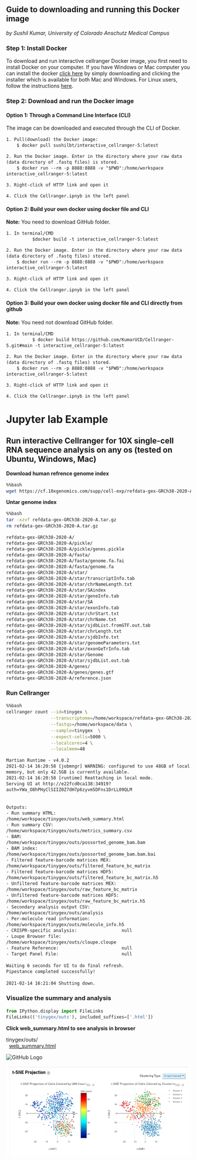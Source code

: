 
## Guide to downloading and running this Docker image
_by Sushil Kumar, University of Colorado Anschutz Medical Campus_

### Step 1: Install Docker

To download and run interactive cellranger Docker image, you first need to install Docker on your computer. If you have Windows or Mac computer you can install the docker [click here](https://www.docker.com/products/docker-desktop) by simply downloading and clicking the installer which is available for both Mac and Windows. For Linux users, follow the instructions [here](https://docs.docker.com/linux/step_one/). 

### Step 2: Download and run the Docker image

#### Option 1: Through a Command Line Interface (CLI)

The image can be downloaded and executed through the CLI of Docker.
```
1. Pull(download) the Docker image:
	$ docker pull sushilbt/interactive_cellranger-5:latest
```
```
2. Run the Docker image. Enter in the directory where your raw data (data directory of .fastq files) is stored.
	$ docker run --rm -p 8888:8888 -v "$PWD":/home/workspace  interactive_cellranger-5:latest
```
```
3. Right-click of HTTP link and open it
```
```
4. Click the Cellranger.ipnyb in the left panel 
```


#### Option 2: Build your own docker using docker file and CLI

**Note:** You need to download GitHub folder.
```
1. In terminal/CMD
          $docker build -t interactive_cellranger-5:latest
```
```
2. Run the Docker image. Enter in the directory where your raw data (data directory of .fastq files) stored.	
	$ docker run --rm -p 8888:8888 -v "$PWD":/home/workspace  interactive_cellranger-5:latest
```
```
3. Right-click of HTTP link and open it
```
```
4. Click the Cellranger.ipnyb in the left panel
```

#### Option 3: Build your own docker using docker file and CLI directly from github

**Note:** You need not download GitHub folder.
```
1. In terminal/CMD
          $ docker build https://github.com/KumarUCD/Cellranger-5.git#main -t interactive_cellranger-5:latest
```
```
2. Run the Docker image. Enter in the directory where your raw data (data directory of .fastq files) stored.
	$ docker run --rm -p 8888:8888 -v "$PWD":/home/workspace  interactive_cellranger-5:latest
```
```
3. Right-click of HTTP link and open it
```
```
4. Click the Cellranger.ipnyb in the left panel 
```

# Jupyter lab Example
## Run interactive Cellranger for 10X single-cell RNA sequence analysis on any os (tested on Ubuntu, Windows, Mac)

**Download human refrence genome index**
```bash
%%bash
wget https://cf.10xgenomics.com/supp/cell-exp/refdata-gex-GRCh38-2020-A.tar.gz
```
**Untar genome index**   
```bash
%%bash
tar -xzvf refdata-gex-GRCh38-2020-A.tar.gz
rm refdata-gex-GRCh38-2020-A.tar.gz
```
    refdata-gex-GRCh38-2020-A/
    refdata-gex-GRCh38-2020-A/pickle/
    refdata-gex-GRCh38-2020-A/pickle/genes.pickle
    refdata-gex-GRCh38-2020-A/fasta/
    refdata-gex-GRCh38-2020-A/fasta/genome.fa.fai
    refdata-gex-GRCh38-2020-A/fasta/genome.fa
    refdata-gex-GRCh38-2020-A/star/
    refdata-gex-GRCh38-2020-A/star/transcriptInfo.tab
    refdata-gex-GRCh38-2020-A/star/chrNameLength.txt
    refdata-gex-GRCh38-2020-A/star/SAindex
    refdata-gex-GRCh38-2020-A/star/geneInfo.tab
    refdata-gex-GRCh38-2020-A/star/SA
    refdata-gex-GRCh38-2020-A/star/exonInfo.tab
    refdata-gex-GRCh38-2020-A/star/chrStart.txt
    refdata-gex-GRCh38-2020-A/star/chrName.txt
    refdata-gex-GRCh38-2020-A/star/sjdbList.fromGTF.out.tab
    refdata-gex-GRCh38-2020-A/star/chrLength.txt
    refdata-gex-GRCh38-2020-A/star/sjdbInfo.txt
    refdata-gex-GRCh38-2020-A/star/genomeParameters.txt
    refdata-gex-GRCh38-2020-A/star/exonGeTrInfo.tab
    refdata-gex-GRCh38-2020-A/star/Genome
    refdata-gex-GRCh38-2020-A/star/sjdbList.out.tab
    refdata-gex-GRCh38-2020-A/genes/
    refdata-gex-GRCh38-2020-A/genes/genes.gtf
    refdata-gex-GRCh38-2020-A/reference.json

### Run Cellranger                                                                                                                                                                                                                       
```bash
%%bash
cellranger count --id=tinygex \
                 --transcriptome=/home/workspace/refdata-gex-GRCh38-2020-A \
                 --fastqs=/home/workspace/data \
                 --sample=tinygex  \
                 --expect-cells=5000 \
                 --localcores=4 \
                 --localmem=48
```

    Martian Runtime - v4.0.2
    2021-02-14 16:20:58 [jobmngr] WARNING: configured to use 48GB of local memory, but only 42.5GB is currently available.
    2021-02-14 16:20:58 [runtime] Reattaching in local mode.
    Serving UI at http://e22fcd0ca138:34919?auth=YWa_O8hPHyClSIIZ0Z7dH7p6zyvm5DFns1DrLL09QLM
 
  
    Outputs:
    - Run summary HTML:                         /home/workspace/tinygex/outs/web_summary.html
    - Run summary CSV:                          /home/workspace/tinygex/outs/metrics_summary.csv
    - BAM:                                      /home/workspace/tinygex/outs/possorted_genome_bam.bam
    - BAM index:                                /home/workspace/tinygex/outs/possorted_genome_bam.bam.bai
    - Filtered feature-barcode matrices MEX:    /home/workspace/tinygex/outs/filtered_feature_bc_matrix
    - Filtered feature-barcode matrices HDF5:   /home/workspace/tinygex/outs/filtered_feature_bc_matrix.h5
    - Unfiltered feature-barcode matrices MEX:  /home/workspace/tinygex/outs/raw_feature_bc_matrix
    - Unfiltered feature-barcode matrices HDF5: /home/workspace/tinygex/outs/raw_feature_bc_matrix.h5
    - Secondary analysis output CSV:            /home/workspace/tinygex/outs/analysis
    - Per-molecule read information:            /home/workspace/tinygex/outs/molecule_info.h5
    - CRISPR-specific analysis:                 null
    - Loupe Browser file:                       /home/workspace/tinygex/outs/cloupe.cloupe
    - Feature Reference:                        null
    - Target Panel File:                        null
    
    Waiting 6 seconds for UI to do final refresh.
    Pipestance completed successfully!
    
    2021-02-14 16:21:04 Shutting down.


### Visualize the summary and analysis
```python
from IPython.display import FileLinks
FileLinks(('tinygex/outs'), included_suffixes=['.html'])
```
**Click web_summary.html to see analysis in browser**

tinygex/outs/<br>
&nbsp;&nbsp;<a href='tinygex/outs/web_summary.html' target='_blank'>web_summary.html</a><br>

![GitHub Logo](image.png)

![GitHub Logo](tSNE.png)
